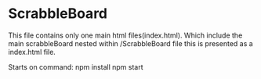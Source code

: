 # ScrabbleBoard
This file contains only one main html files(index.html). Which include the main scrabbleBoard nested within /ScrabbleBoard file this is presented as a index.html file.

Starts on command:
npm install
npm start
